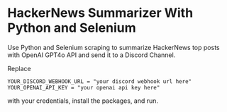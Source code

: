 # HackerNews Summarizer With Python and Selenium
Use Python and Selenium scraping to summarize HackerNews top posts with OpenAI GPT4o API and send it to a Discord Channel.

Replace 
```
YOUR_DISCORD_WEBHOOK_URL = "your discord webhook url here"
YOUR_OPENAI_API_KEY = "your openai api key here"
```
with your credentials, install the packages, and run.
